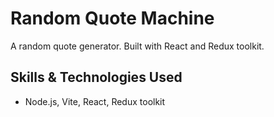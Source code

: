 # Random Quote Machine
A random quote generator. Built with React and Redux toolkit.

## Skills & Technologies Used

- Node.js, Vite, React, Redux toolkit

